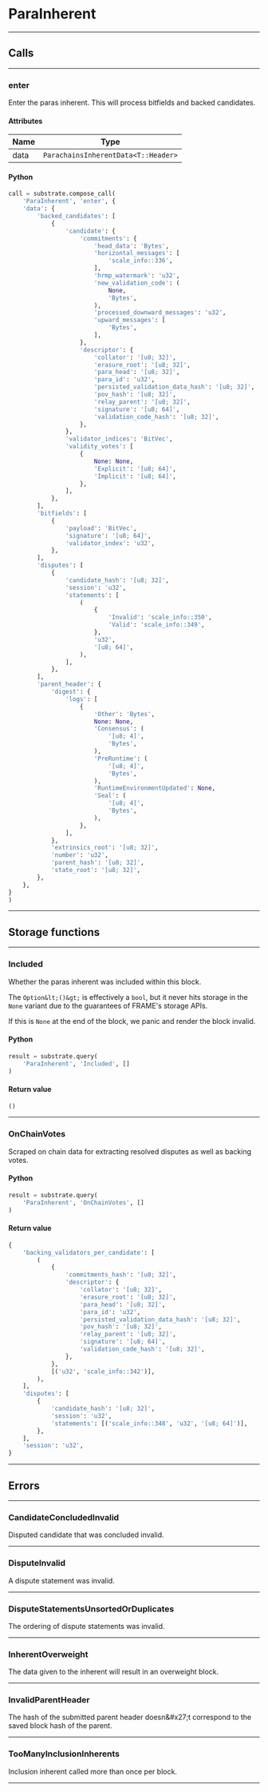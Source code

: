 
# ParaInherent

---------
## Calls

---------
### enter
Enter the paras inherent. This will process bitfields and backed candidates.
#### Attributes
| Name | Type |
| -------- | -------- | 
| data | `ParachainsInherentData<T::Header>` | 

#### Python
```python
call = substrate.compose_call(
    'ParaInherent', 'enter', {
    'data': {
        'backed_candidates': [
            {
                'candidate': {
                    'commitments': {
                        'head_data': 'Bytes',
                        'horizontal_messages': [
                            'scale_info::336',
                        ],
                        'hrmp_watermark': 'u32',
                        'new_validation_code': (
                            None,
                            'Bytes',
                        ),
                        'processed_downward_messages': 'u32',
                        'upward_messages': [
                            'Bytes',
                        ],
                    },
                    'descriptor': {
                        'collator': '[u8; 32]',
                        'erasure_root': '[u8; 32]',
                        'para_head': '[u8; 32]',
                        'para_id': 'u32',
                        'persisted_validation_data_hash': '[u8; 32]',
                        'pov_hash': '[u8; 32]',
                        'relay_parent': '[u8; 32]',
                        'signature': '[u8; 64]',
                        'validation_code_hash': '[u8; 32]',
                    },
                },
                'validator_indices': 'BitVec',
                'validity_votes': [
                    {
                        None: None,
                        'Explicit': '[u8; 64]',
                        'Implicit': '[u8; 64]',
                    },
                ],
            },
        ],
        'bitfields': [
            {
                'payload': 'BitVec',
                'signature': '[u8; 64]',
                'validator_index': 'u32',
            },
        ],
        'disputes': [
            {
                'candidate_hash': '[u8; 32]',
                'session': 'u32',
                'statements': [
                    (
                        {
                            'Invalid': 'scale_info::350',
                            'Valid': 'scale_info::349',
                        },
                        'u32',
                        '[u8; 64]',
                    ),
                ],
            },
        ],
        'parent_header': {
            'digest': {
                'logs': [
                    {
                        'Other': 'Bytes',
                        None: None,
                        'Consensus': (
                            '[u8; 4]',
                            'Bytes',
                        ),
                        'PreRuntime': (
                            '[u8; 4]',
                            'Bytes',
                        ),
                        'RuntimeEnvironmentUpdated': None,
                        'Seal': (
                            '[u8; 4]',
                            'Bytes',
                        ),
                    },
                ],
            },
            'extrinsics_root': '[u8; 32]',
            'number': 'u32',
            'parent_hash': '[u8; 32]',
            'state_root': '[u8; 32]',
        },
    },
}
)
```

---------
## Storage functions

---------
### Included
 Whether the paras inherent was included within this block.

 The `Option&lt;()&gt;` is effectively a `bool`, but it never hits storage in the `None` variant
 due to the guarantees of FRAME&#x27;s storage APIs.

 If this is `None` at the end of the block, we panic and render the block invalid.

#### Python
```python
result = substrate.query(
    'ParaInherent', 'Included', []
)
```

#### Return value
```python
()
```
---------
### OnChainVotes
 Scraped on chain data for extracting resolved disputes as well as backing votes.

#### Python
```python
result = substrate.query(
    'ParaInherent', 'OnChainVotes', []
)
```

#### Return value
```python
{
    'backing_validators_per_candidate': [
        (
            {
                'commitments_hash': '[u8; 32]',
                'descriptor': {
                    'collator': '[u8; 32]',
                    'erasure_root': '[u8; 32]',
                    'para_head': '[u8; 32]',
                    'para_id': 'u32',
                    'persisted_validation_data_hash': '[u8; 32]',
                    'pov_hash': '[u8; 32]',
                    'relay_parent': '[u8; 32]',
                    'signature': '[u8; 64]',
                    'validation_code_hash': '[u8; 32]',
                },
            },
            [('u32', 'scale_info::342')],
        ),
    ],
    'disputes': [
        {
            'candidate_hash': '[u8; 32]',
            'session': 'u32',
            'statements': [('scale_info::348', 'u32', '[u8; 64]')],
        },
    ],
    'session': 'u32',
}
```
---------
## Errors

---------
### CandidateConcludedInvalid
Disputed candidate that was concluded invalid.

---------
### DisputeInvalid
A dispute statement was invalid.

---------
### DisputeStatementsUnsortedOrDuplicates
The ordering of dispute statements was invalid.

---------
### InherentOverweight
The data given to the inherent will result in an overweight block.

---------
### InvalidParentHeader
The hash of the submitted parent header doesn&\#x27;t correspond to the saved block hash of
the parent.

---------
### TooManyInclusionInherents
Inclusion inherent called more than once per block.

---------